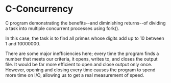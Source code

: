 # C-Concurrency

C program demonstrating the benefits--and diminishing returns--of dividing a task into multiple concurrent processes using fork().

In this case, the task is to find all primes whose digits add up to 10 between 1 and 10000000.

There are some major inefficiencies here; every time the program finds a number that meets our criteria, it opens, writes to, and closes the output file.
It would be far more efficient to open and close output only once. However, opening and closing every time causes the program to spend more time on I/O, allowing us to
get a real measurement of speed.